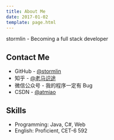 ```yaml
---
title: About Me
date: 2017-01-02
template: page.html
---
```


stormlin - Becoming a full stack developer

## Contact Me

- GitHub - [@stormlin](https://github.com/K9A2)
- 知乎 - [@老马识途](zhihu.com/people/stormlin)
- 微信公众号 - 我的程序一定有 Bug
- CSDN - [@atmiao](http://my.csdn.net/atmiao)

## Skills

- Programming: Java, C#, Web
- English: Proficient, CET-6 592
